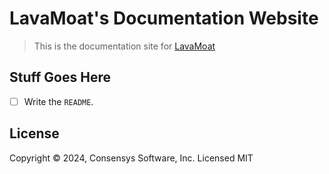 # LavaMoat's Documentation Website

> This is the documentation site for [LavaMoat][]

## Stuff Goes Here

- [ ] Write the `README`.

## License

Copyright © 2024, Consensys Software, Inc. Licensed MIT

[LavaMoat]: https://github.com/LavaMoat/LavaMoat
